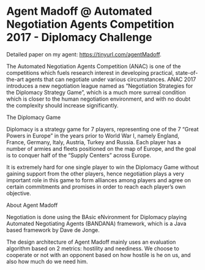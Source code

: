 # Agent Madoff @ Automated Negotiation Agents Competition 2017 - Diplomacy Challenge

Detailed paper on my agent: https://tinyurl.com/agentMadoff.

The Automated Negotiation Agents Competition (ANAC) is one of the competitions which fuels research interest in developing practical, state-of-the-art agents that can negotiate under various circumstances. ANAC 2017 introduces a new negotiation league named as “Negotiation Strategies for the Diplomacy Strategy Game”, which is a much more surreal condition which is closer to the human negotiation environment, and with no doubt the complexity should increase significantly.

The Diplomacy Game

Diplomacy is a strategy game for 7 players, representing one of the 7 “Great Powers in Europe” in the years prior to World War I, namely England, France, Germany, Italy, Austria, Turkey and Russia. Each player has a number of armies and fleets positioned on the map of Europe, and the goal is to conquer half of the “Supply Centers” across Europe. 

It is extremely hard for one single player to win the Diplomacy Game without gaining support from the other players, hence negotiation plays a very important role in this game to form alliances among players and agree on certain commitments and promises in order to reach each player’s own objective.

About Agent Madoff

Negotiation is done using the BAsic eNvironment for Diplomacy playing Automated Negotiating Agents (BANDANA) framework, which is a Java based framework by Dave de Jonge. 

The design architecture of Agent Madoff mainly uses an evaluation algorithm based on 2 metrics: hostility and neediness. We choose to cooperate or not with an opponent based on how hostile is he on us, and also how much do we need him.